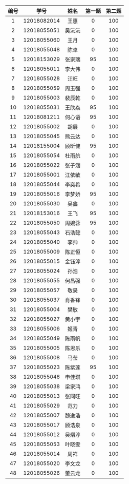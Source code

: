 | 编号 | 学号	        |  姓名	    | 第一题	|第二题      |
| :-----: | :-----:      | :-----:    | :----:    | :----: |
|	1	|	12018082014	|	王惠	|	0	|	100	|
|	2	|	12018055051 	|	吴沅沅	|	0	|	100	|
|	3	|	12018055060 	|	王月	|	0	|	100	|
|	4	|	12018055048 	|	陈卓	|	0	|	100	|
|	5	|	12018153029 	|	张家瑞	|	95	|	100	|
|	6	|	12018055011 	|	李大伟	|	0	|	100	|
|	7	|	12018055028 	|	汪旺	|	0	|	100	|
|	8	|	12018055059 	|	周玉强	|	0	|	100	|
|	9	|	12018055003 	|	裴辰乾	|	0	|	100	|
|	10	|	12018055031 	|	王欣焱	|	95	|	100	|
|	11	|	12018081211 	|	何心语	|	95	|	100	|
|	12	|	12018055002 	|	胡展	|	0	|	100	|
|	13	|	12018055045 	|	熊云达	|	0	|	100	|
|	14	|	12018155004 	|	顾昕健	|	95	|	100	|
|	15	|	12018055054 	|	杜雨航	|	0	|	100	|
|	16	|	12018055022 	|	张子涵	|	0	|	100	|
|	17	|	12018055001 	|	江依敏	|	0	|	100	|
|	18	|	12018055044 	|	李奕希	|	0	|	100	|
|	19	|	12018055016 	|	李梦娇	|	95	|	100	|
|	20	|	12018055030 	|	吴鑫	|	0	|	100	|
|	21	|	12018153016 	|	王飞	|	95	|	100	|
|	22	|	12018055050 	|	周婉蓉	|	95	|	100	|
|	23	|	12018055043 	|	石浩懿	|	0	|	100	|
|	24	|	12018055040 	|	李帅	|	0	|	100	|
|	25	|	12018055009 	|	陈正恒	|	0	|	100	|
|	26	|	12018055015 	|	金钰淳	|	0	|	100	|
|	27	|	12018055024 	|	孙浩	|	0	|	100	|
|	28	|	12018055055 	|	何昌强	|	0	|	100	|
|	29	|	12018055057 	|	敬昊	|	0	|	100	|
|	30	|	12018055037 	|	肖香锋	|	0	|	100	|
|	31	|	12018055004 	|	樊敏	|	0	|	100	|
|	32	|	12018055027 	|	黄小宇	|	0	|	100	|
|	33	|	12018055006 	|	姬青	|	0	|	100	|
|	34	|	12018055049 	|	陈雨帆	|	0	|	100	|
|	35	|	12018055005 	|	陈恩乐	|	0	|	100	|
|	36	|	12018055008 	|	马莹	|	0	|	100	|
|	37	|	12018055023 	|	陈紫莲	|	95	|	100	|
|	38	|	12018055046 	|	申佳琪	|	0	|	100	|
|	39	|	12018055038 	|	梁家鸿	|	0	|	100	|
|	40	|	12018055013 	|	张同旺	|	0	|	100	|
|	41	|	12018055029 	|	范力	|	0	|	100	|
|	42	|	12018055007 	|	魏逸浩	|	0	|	100	|
|	43	|	12018055017 	|	顾浩泉	|	0	|	100	|
|	44	|	12018055012 	|	吴熠淳	|	0	|	100	|
|	45	|	12018055053 	|	叶晓雯	|	0	|	100	|
|	46	|	12018055014 	|	周祥	|	0	|	100	|
|	47	|	12018055020 	|	李文龙	|	0	|	100	|
|	48	|	12018055026 	|	董云龙	|	0	|	100	|
